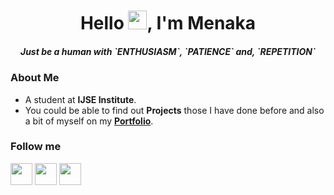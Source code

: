 <h1 align="center">Hello <img src="https://raw.githubusercontent.com/MartinHeinz/MartinHeinz/master/wave.gif" width="30px">, I'm Menaka</h1>
<h5 align="center">Just be a human with `ENTHUSIASM`, `PATIENCE` and, `REPETITION`</h5>
<h3 align="left">About Me</h5>

-  A student at **IJSE Institute**.
-  You could be able to find out **Projects** those I have done before and also a bit of myself on my  **[ Portfolio](https://menaka0000.github.io/MyProfile/)**.

<h3 align="left">Follow me</h5>
<p align="left">
<a href = "https://www.linkedin.com/in/subham-raoniar/"><img style="width: 35px" src="https://img.icons8.com/fluent/48/000000/linkedin.png"/></a>
<a href = "https://twitter.com/subhamraoniar"><img style="width: 35px" src="https://img.icons8.com/fluent/48/000000/twitter.png"/></a>
<a href = "https://www.instagram.com/subhamraoniar/"><img style="width: 35px" src="https://img.icons8.com/fluent/48/000000/instagram-new.png"/></a>
</p>

